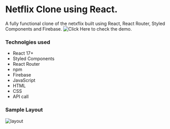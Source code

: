 # Netflix Clone using React.

A fully functional clone of the netxflix built using React, React Router, Styled Components and Firebase.
![Click Here]("https://netflix-bd20d.web.app/") to check the demo.

### Technolgies used

* React 17+
* Styled Components
* React Router
* npm
* Firebase
* JavaScript
* HTML
* CSS
* API call

### Sample Layout
![layout](https://github.com/1sh1vam/netflix/blob/main/images/Screenshot_2021-03-14%20Netflix%20India%20%E2%80%93%20Watch%20TV%20Shows%20Online%2C%20Watch%20Movies%20Online.png)
